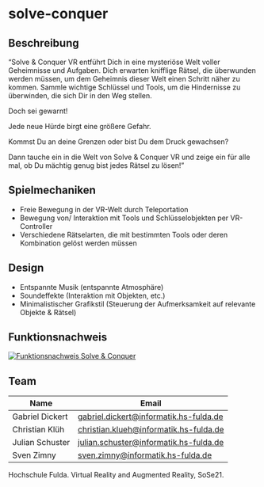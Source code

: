 # solve-conquer

## Beschreibung
“Solve & Conquer VR entführt Dich in eine mysteriöse Welt voller Geheimnisse und Aufgaben. Dich erwarten knifflige Rätsel, die überwunden werden müssen, um dem Geheimnis dieser Welt einen Schritt näher zu kommen. Sammle wichtige Schlüssel und Tools, um die Hindernisse zu überwinden, die sich Dir in den Weg stellen. 

Doch sei gewarnt! 

Jede neue Hürde birgt eine größere Gefahr. 

Kommst Du an deine Grenzen oder bist Du dem Druck gewachsen? 

Dann tauche ein in die Welt von Solve & Conquer VR und zeige ein für alle mal, ob Du mächtig genug bist jedes Rätsel zu lösen!”

## Spielmechaniken
* Freie Bewegung in der VR-Welt durch Teleportation
* Bewegung von/ Interaktion mit Tools und Schlüsselobjekten per VR-Controller
* Verschiedene Rätselarten, die mit bestimmten Tools oder deren Kombination gelöst werden müssen

## Design
* Entspannte Musik (entspannte Atmosphäre)
* Soundeffekte (Interaktion mit Objekten, etc.)
* Minimalistischer Grafikstil (Steuerung der Aufmerksamkeit auf relevante Objekte & Rätsel)

## Funktionsnachweis
[![Funktionsnachweis Solve & Conquer](https://img.youtube.com/vi/YRlsOEzoqT8/0.jpg)](https://www.youtube.com/watch?v=YRlsOEzoqT8)

## Team
|Name|Email|
|----|-----|
|Gabriel Dickert|gabriel.dickert@informatik.hs-fulda.de|
|Christian Klüh|christian.klueh@informatik.hs-fulda.de|
|Julian Schuster|julian.schuster@informatik.hs-fulda.de|
|Sven Zimny|sven.zimny@informatik.hs-fulda.de|

Hochschule Fulda. Virtual Reality and Augmented Reality, SoSe21.
